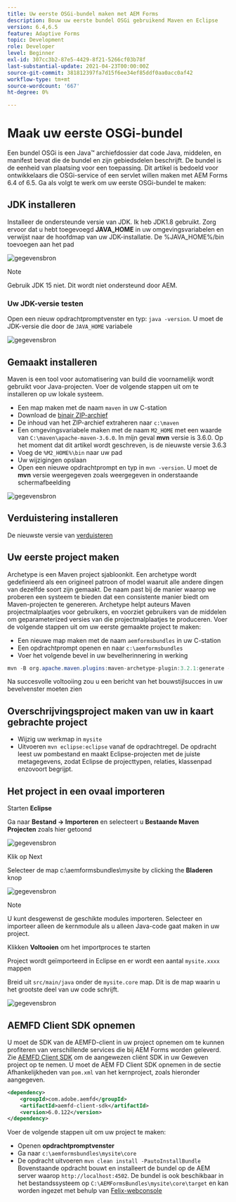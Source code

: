 ```yaml
---
title: Uw eerste OSGi-bundel maken met AEM Forms
description: Bouw uw eerste bundel OSGi gebruikend Maven en Eclipse
version: 6.4,6.5
feature: Adaptive Forms
topic: Development
role: Developer
level: Beginner
exl-id: 307cc3b2-87e5-4429-8f21-5266cf03b78f
last-substantial-update: 2021-04-23T00:00:00Z
source-git-commit: 381812397fa7d15f6ee34ef85ddf0aa0acc0af42
workflow-type: tm+mt
source-wordcount: '667'
ht-degree: 0%

---
```


# Maak uw eerste OSGi-bundel

Een bundel OSGi is een Java™ archiefdossier dat code Java, middelen, en manifest bevat die de bundel en zijn gebiedsdelen beschrijft. De bundel is de eenheid van plaatsing voor een toepassing. Dit artikel is bedoeld voor ontwikkelaars die OSGi-service of een servlet willen maken met AEM Forms 6.4 of 6.5. Ga als volgt te werk om uw eerste OSGi-bundel te maken:


## JDK installeren

Installeer de ondersteunde versie van JDK. Ik heb JDK1.8 gebruikt. Zorg ervoor dat u hebt toegevoegd **JAVA_HOME** in uw omgevingsvariabelen en verwijst naar de hoofdmap van uw JDK-installatie.
De %JAVA_HOME%/bin toevoegen aan het pad

![gegevensbron](assets/java-home.JPG)

>[!NOTE]
> Gebruik JDK 15 niet. Dit wordt niet ondersteund door AEM.

### Uw JDK-versie testen

Open een nieuw opdrachtpromptvenster en typ: `java -version`. U moet de JDK-versie die door de `JAVA_HOME` variabele

![gegevensbron](assets/java-version.JPG)

## Gemaakt installeren

Maven is een tool voor automatisering van build die voornamelijk wordt gebruikt voor Java-projecten. Voer de volgende stappen uit om te installeren op uw lokale systeem.

* Een map maken met de naam `maven` in uw C-station
* Download de [binair ZIP-archief](https://maven.apache.org/download.cgi)
* De inhoud van het ZIP-archief extraheren naar `c:\maven`
* Een omgevingsvariabele maken met de naam `M2_HOME` met een waarde van `C:\maven\apache-maven-3.6.0`. In mijn geval **mvn** versie is 3.6.0. Op het moment dat dit artikel wordt geschreven, is de nieuwste versie 3.6.3
* Voeg de `%M2_HOME%\bin` naar uw pad
* Uw wijzigingen opslaan
* Open een nieuwe opdrachtprompt en typ in `mvn -version`. U moet de **mvn** versie weergegeven zoals weergegeven in onderstaande schermafbeelding

![gegevensbron](assets/mvn-version.JPG)


## Verduistering installeren

De nieuwste versie van [verduisteren](https://www.eclipse.org/downloads/)

## Uw eerste project maken

Archetype is een Maven project sjabloonkit. Een archetype wordt gedefinieerd als een origineel patroon of model waaruit alle andere dingen van dezelfde soort zijn gemaakt. De naam past bij de manier waarop we proberen een systeem te bieden dat een consistente manier biedt om Maven-projecten te genereren. Archetype helpt auteurs Maven projectmalplaatjes voor gebruikers, en voorziet gebruikers van de middelen om geparameterized versies van die projectmalplaatjes te produceren.
Voer de volgende stappen uit om uw eerste gemaakte project te maken:

* Een nieuwe map maken met de naam `aemformsbundles` in uw C-station
* Een opdrachtprompt openen en naar `c:\aemformsbundles`
* Voer het volgende bevel in uw bevelherinnering in werking

```java
mvn -B org.apache.maven.plugins:maven-archetype-plugin:3.2.1:generate -D archetypeGroupId=com.adobe.aem -D archetypeArtifactId=aem-project-archetype -D archetypeVersion=36 -D appTitle="My Site" -D appId="mysite" -D groupId="com.mysite" -D aemVersion=6.5.13
```

Na succesvolle voltooiing zou u een bericht van het bouwstijlsucces in uw bevelvenster moeten zien

## Overschrijvingsproject maken van uw in kaart gebrachte project

* Wijzig uw werkmap in `mysite`
* Uitvoeren `mvn eclipse:eclipse` vanaf de opdrachtregel. De opdracht leest uw pombestand en maakt Eclipse-projecten met de juiste metagegevens, zodat Eclipse de projecttypen, relaties, klassenpad enzovoort begrijpt.

## Het project in een ovaal importeren

Starten **Eclipse**

Ga naar **Bestand -> Importeren** en selecteert u **Bestaande Maven Projecten** zoals hier getoond

![gegevensbron](assets/import-mvn-project.JPG)

Klik op Next

Selecteer de map c:\aemformsbundles\mysite by clicking the **Bladeren** knop

![gegevensbron](assets/mysite-eclipse-project.png)

>[!NOTE]
>U kunt desgewenst de geschikte modules importeren. Selecteer en importeer alleen de kernmodule als u alleen Java-code gaat maken in uw project.

Klikken **Voltooien** om het importproces te starten

Project wordt geïmporteerd in Eclipse en er wordt een aantal `mysite.xxxx` mappen

Breid uit `src/main/java` onder de `mysite.core` map. Dit is de map waarin u het grootste deel van uw code schrijft.

![gegevensbron](assets/mysite-core-project.png)

## AEMFD Client SDK opnemen

U moet de SDK van de AEMFD-client in uw project opnemen om te kunnen profiteren van verschillende services die bij AEM Forms worden geleverd. Zie [AEMFD Client SDK](https://mvnrepository.com/artifact/com.adobe.aemfd/aemfd-client-sdk) om de aangewezen cliënt SDK in uw Geweven project op te nemen. U moet de AEM FD Client SDK opnemen in de sectie Afhankelijkheden van `pom.xml` van het kernproject, zoals hieronder aangegeven.

```xml
<dependency>
    <groupId>com.adobe.aemfd</groupId>
    <artifactId>aemfd-client-sdk</artifactId>
    <version>6.0.122</version>
</dependency>
```

Voer de volgende stappen uit om uw project te maken:

* Openen **opdrachtpromptvenster**
* Ga naar `c:\aemformsbundles\mysite\core`
* De opdracht uitvoeren `mvn clean install -PautoInstallBundle`
Bovenstaande opdracht bouwt en installeert de bundel op de AEM server waarop `http://localhost:4502`. De bundel is ook beschikbaar in het bestandssysteem op
   `C:\AEMFormsBundles\mysite\core\target` en kan worden ingezet met behulp van [Felix-webconsole](http://localhost:4502/system/console/bundles)
